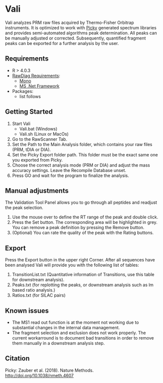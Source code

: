 # Vali
Vali analyzes PRM raw files acquired by Thermo-Fisher Orbitrap instruments. It is optimized to work with [Picky](https://picky.mdc-berlin.de) generated spectrum libraries and provides semi-automated algorithms peak determination. All peaks can be manually adjusted or corrected. Subsequently, quantified fragment peaks can be exported for a further analysis by the user.
## Requirements
* R > 4.0.3
* [RawDiag Requirements](https://github.com/fgcz/rawDiag):
    * [Mono](https://www.mono-project.com)
    * [MS .Net Framework](https://dotnet.microsoft.com/download)
* Packages:
    * list follows
## Getting Started
1. Start Vali
    * Vali.bat (Windows)
    * Vali.sh (Linux or MacOs)
2. Go to the RawScanner Tab.
3. Set the Path to the Main Analysis folder, which contains your raw files (PRM, tDIA or DIA).
4. Set the Picky Export folder path. This folder must be the exact same one you exported from Picky. 
5. Choose the correct analysis mode (PRM or DIA) and adjust the mass accuracy settings. Leave the Recompile Database unset.
6. Press GO and wait for the program to finalize the analysis.
## Manual adjustments
The Validation Tool Panel allows you to go through all peptides and readjust the peak selection.

1. Use the mouse over to define the RT range of the peak and double click. 
2. Press the Set button. The corresponding area will be highlighted in grey. You can remove a peak definition by pressing the Remove button.
3. (Optional) You can rate the quality of the peak with the Rating buttons.

## Export
Press the Export button in the upper right Corner. After all sequences have been analysed Vali will provide you with the following list of tables:
1. TransitionList.txt (Quantitative information of Transitions, use this table for downstream analysis).
2. Peaks.txt (for replotting the peaks, or downstream analysis such as lm based ratio analysis.)
4. Ratios.txt (for SILAC pairs)

## Known issues
* The MS1 read out function is at the moment not working due to substantial changes in the internal data management.
* The fragment selection and exclusion does not work properly. The current workarround is to document bad transitions in order to remove them manually in a downstream analysis step. 

## Citation
Picky:
Zauber et al. (2018). Nature Methods. http://doi.org/10.1038/nmeth.4607


